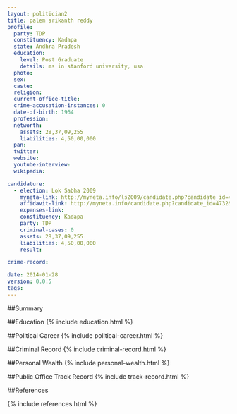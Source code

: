 ```yaml
---
layout: politician2
title: palem srikanth reddy
profile: 
  party: TDP
  constituency: Kadapa
  state: Andhra Pradesh
  education: 
    level: Post Graduate
    details: ms in stanford university, usa
  photo: 
  sex: 
  caste: 
  religion: 
  current-office-title: 
  crime-accusation-instances: 0
  date-of-birth: 1964
  profession: 
  networth: 
    assets: 28,37,09,255
    liabilities: 4,50,00,000
  pan: 
  twitter: 
  website: 
  youtube-interview: 
  wikipedia: 

candidature: 
  - election: Lok Sabha 2009
    myneta-link: http://myneta.info/ls2009/candidate.php?candidate_id=4732
    affidavit-link: http://myneta.info/candidate.php?candidate_id=4732&scan=original
    expenses-link: 
    constituency: Kadapa 
    party: TDP
    criminal-cases: 0
    assets: 28,37,09,255
    liabilities: 4,50,00,000
    result:  

crime-record: 

date: 2014-01-28
version: 0.0.5
tags: 
---
```

##Summary


##Education
{% include education.html %}


##Political Career
{% include political-career.html %}


##Criminal Record
{% include criminal-record.html %}


##Personal Wealth
{% include personal-wealth.html %}


##Public Office Track Record
{% include track-record.html %}


##References


{% include references.html %}